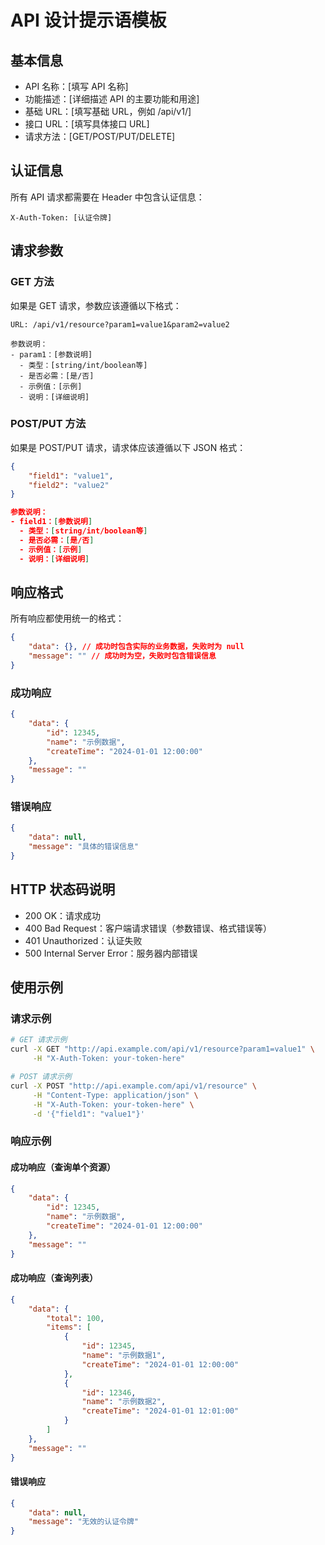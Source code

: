 # API 设计提示语模板

## 基本信息
- API 名称：[填写 API 名称]
- 功能描述：[详细描述 API 的主要功能和用途]
- 基础 URL：[填写基础 URL，例如 /api/v1/]
- 接口 URL：[填写具体接口 URL]
- 请求方法：[GET/POST/PUT/DELETE]

## 认证信息
所有 API 请求都需要在 Header 中包含认证信息：
```
X-Auth-Token: [认证令牌]
```

## 请求参数
### GET 方法
如果是 GET 请求，参数应该遵循以下格式：
```
URL: /api/v1/resource?param1=value1&param2=value2

参数说明：
- param1：[参数说明]
  - 类型：[string/int/boolean等]
  - 是否必需：[是/否]
  - 示例值：[示例]
  - 说明：[详细说明]
```

### POST/PUT 方法
如果是 POST/PUT 请求，请求体应该遵循以下 JSON 格式：
```json
{
    "field1": "value1",
    "field2": "value2"
}

参数说明：
- field1：[参数说明]
  - 类型：[string/int/boolean等]
  - 是否必需：[是/否]
  - 示例值：[示例]
  - 说明：[详细说明]
```

## 响应格式
所有响应都使用统一的格式：
```json
{
    "data": {}, // 成功时包含实际的业务数据，失败时为 null
    "message": "" // 成功时为空，失败时包含错误信息
}
```

### 成功响应
```json
{
    "data": {
        "id": 12345,
        "name": "示例数据",
        "createTime": "2024-01-01 12:00:00"
    },
    "message": ""
}
```

### 错误响应
```json
{
    "data": null,
    "message": "具体的错误信息"
}
```

## HTTP 状态码说明
- 200 OK：请求成功
- 400 Bad Request：客户端请求错误（参数错误、格式错误等）
- 401 Unauthorized：认证失败
- 500 Internal Server Error：服务器内部错误

## 使用示例
### 请求示例
```bash
# GET 请求示例
curl -X GET "http://api.example.com/api/v1/resource?param1=value1" \
     -H "X-Auth-Token: your-token-here"

# POST 请求示例
curl -X POST "http://api.example.com/api/v1/resource" \
     -H "Content-Type: application/json" \
     -H "X-Auth-Token: your-token-here" \
     -d '{"field1": "value1"}'
```

### 响应示例
#### 成功响应（查询单个资源）
```json
{
    "data": {
        "id": 12345,
        "name": "示例数据",
        "createTime": "2024-01-01 12:00:00"
    },
    "message": ""
}
```

#### 成功响应（查询列表）
```json
{
    "data": {
        "total": 100,
        "items": [
            {
                "id": 12345,
                "name": "示例数据1",
                "createTime": "2024-01-01 12:00:00"
            },
            {
                "id": 12346,
                "name": "示例数据2",
                "createTime": "2024-01-01 12:01:00"
            }
        ]
    },
    "message": ""
}
```

#### 错误响应
```json
{
    "data": null,
    "message": "无效的认证令牌"
}
```